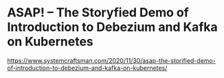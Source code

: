 # ASAP! – The Storyfied Demo of Introduction to Debezium and Kafka on Kubernetes

https://www.systemcraftsman.com/2020/11/30/asap-the-storified-demo-of-introduction-to-debezium-and-kafka-on-kubernetes/

